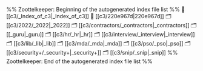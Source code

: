 %% Zoottelkeeper: Beginning of the autogenerated index file list  %%
📄 [[c3/_Index_of_c3|_Index_of_c3]]
📄 [[c3/220e967d|220e967d]]
🗂️ [[c3/2022/_2022|_2022]]
🗂️ [[c3/contractors/_contractors|_contractors]]
🗂️ [[_guru|_guru]]
🗂️ [[c3/hr/_hr|_hr]]
🗂️ [[c3/interview/_interview|_interview]]
🗂️ [[c3/lib/_lib|_lib]]
🗂️ [[c3/mda/_mda|_mda]]
🗂️ [[c3/pso/_pso|_pso]]
🗂️ [[c3/security+/_security+|_security+]]
🗂️ [[c3/snip/_snip|_snip]]
%% Zoottelkeeper: End of the autogenerated index file list  %%
